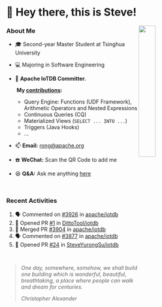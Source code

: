 # 👋 Hey there, this is Steve!

<a>
  <img align="right" width="30%" src="https://user-images.githubusercontent.com/30497621/126047807-d6858c6e-2049-4f77-b8af-f9998d1649da.jpeg"/>
</a>

### About Me
- 🎓 Second-year Master Student at Tsinghua University
- 💻 Majoring in Software Engineering



- 🚀 **Apache IoTDB Committer.**

  ​		**My [contributions](https://github.com/apache/iotdb/pulls?q=is%3Apr+author%3ASteveYurongSu):**

  - Query Engine: Functions (UDF Framework), Arithmetic Operators and Nested Expressions
  - Continuous Queries (CQ)
  - Materialized Views (`SELECT ... INTO ...`)
  - Triggers (Java Hooks)
  - ...

  

- 📫 **Email:** rong@apache.org

- ☎️ **WeChat:** Scan the QR Code to add me

- 😆 **Q&A:** Ask me anything <a href="https://github.com/SteveYurongSu/SteveYurongSu/issues">here</a>

<br>

### Recent Activities
<!--START_SECTION:activity-->
1. 🗣 Commented on [#3926](https://github.com/apache/iotdb/issues/3926) in [apache/iotdb](https://github.com/apache/iotdb)
2. 💪 Opened PR [#1](https://github.com/DittoTool/iotdb/pull/1) in [DittoTool/iotdb](https://github.com/DittoTool/iotdb)
3. 🎉 Merged PR [#3904](https://github.com/apache/iotdb/pull/3904) in [apache/iotdb](https://github.com/apache/iotdb)
4. 🗣 Commented on [#3877](https://github.com/apache/iotdb/issues/3877) in [apache/iotdb](https://github.com/apache/iotdb)
5. 💪 Opened PR [#24](https://github.com/SteveYurongSu/iotdb/pull/24) in [SteveYurongSu/iotdb](https://github.com/SteveYurongSu/iotdb)
<!--END_SECTION:activity-->

<br>

> *One day, somewhere, somehow, we shall build one building which is wonderful, beautiful, breathtaking, a place where people can walk and dream for centuries.*
>
> *Christopher Alexander*
